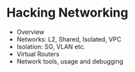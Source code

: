 # Hacking Networking

  - Overview
  - Networks: L2, Shared, Isolated, VPC
  - Isolation: SG, VLAN etc.
  - Virtual Routers
  - Network tools, usage and debugging

